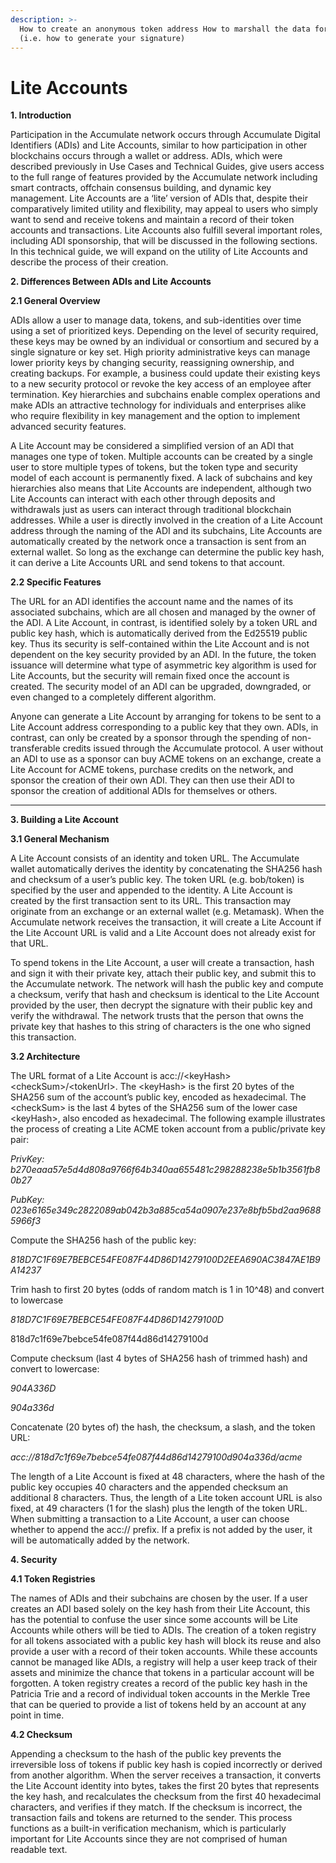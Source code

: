 ```yaml
---
description: >-
  How to create an anonymous token address How to marshall the data for signing
  (i.e. how to generate your signature)
---
```


# Lite Accounts

**1.      Introduction**

Participation in the Accumulate network occurs through Accumulate Digital Identifiers (ADIs) and Lite Accounts, similar to how participation in other blockchains occurs through a wallet or address. ADIs, which were described previously in Use Cases and Technical Guides, give users access to the full range of features provided by the Accumulate network including smart contracts, offchain consensus building, and dynamic key management. Lite Accounts are a ‘lite’ version of ADIs that, despite their comparatively limited utility and flexibility, may appeal to users who simply want to send and receive tokens and maintain a record of their token accounts and transactions. Lite Accounts also fulfill several important roles, including ADI sponsorship, that will be discussed in the following sections. In this technical guide, we will expand on the utility of Lite Accounts and describe the process of their creation.

&#x20;

**2.      Differences Between ADIs and Lite Accounts**

**2.1    General Overview**

ADIs allow a user to manage data, tokens, and sub-identities over time using a set of prioritized keys. Depending on the level of security required, these keys may be owned by an individual or consortium and secured by a single signature or key set. High priority administrative keys can manage lower priority keys by changing security, reassigning ownership, and creating backups. For example, a business could update their existing keys to a new security protocol or revoke the key access of an employee after termination. Key hierarchies and subchains enable complex operations and make ADIs an attractive technology for individuals and enterprises alike who require flexibility in key management and the option to implement advanced security features.

A Lite Account may be considered a simplified version of an ADI that manages one type of token. Multiple accounts can be created by a single user to store multiple types of tokens, but the token type and security model of each account is permanently fixed. A lack of subchains and key hierarchies also means that Lite Accounts are independent, although two Lite Accounts can interact with each other through deposits and withdrawals just as users can interact through traditional blockchain addresses. While a user is directly involved in the creation of a Lite Account address through the naming of the ADI and its subchains, Lite Accounts are automatically created by the network once a transaction is sent from an external wallet. So long as the exchange can determine the public key hash, it can derive a Lite Accounts URL and send tokens to that account.

**2.2    Specific Features**

The URL for an ADI identifies the account name and the names of its associated subchains, which are all chosen and managed by the owner of the ADI. A Lite Account, in contrast, is identified solely by a token URL and public key hash, which is automatically derived from the Ed25519 public key. Thus its security is self-contained within the Lite Account and is not dependent on the key security provided by an ADI. In the future, the token issuance will determine what type of asymmetric key algorithm is used for Lite Accounts, but the security will remain fixed once the account is created. The security model of an ADI can be upgraded, downgraded, or even changed to a completely different algorithm.

Anyone can generate a Lite Account by arranging for tokens to be sent to a Lite Account address corresponding to a public key that they own. ADIs, in contrast, can only be created by a sponsor through the spending of non-transferable credits issued through the Accumulate protocol. A user without an ADI to use as a sponsor can buy ACME tokens on an exchange, create a Lite Account for ACME tokens, purchase credits on the network, and sponsor the creation of their own ADI. They can then use their ADI to sponsor the creation of additional ADIs for themselves or others.

** **

**3.      Building a Lite Account**

**3.1    General Mechanism**

A Lite Account consists of an identity and token URL. The Accumulate wallet automatically derives the identity by concatenating the SHA256 hash and checksum of a user’s public key. The token URL (e.g. bob/token) is specified by the user and appended to the identity. A Lite Account is created by the first transaction sent to its URL. This transaction may originate from an exchange or an external wallet (e.g. Metamask). When the Accumulate network receives the transaction, it will create a Lite Account if the Lite Account URL is valid and a Lite Account does not already exist for that URL.

To spend tokens in the Lite Account, a user will create a transaction, hash and sign it with their private key, attach their public key, and submit this to the Accumulate network. The network will hash the public key and compute a checksum, verify that hash and checksum is identical to the Lite Account provided by the user, then decrypt the signature with their public key and verify the withdrawal. The network trusts that the person that owns the private key that hashes to this string of characters is the one who signed this transaction.

**3.2     Architecture**

The URL format of a Lite Account is acc://\<keyHash>\<checkSum>/\<tokenUrl>. The \<keyHash> is the first 20 bytes of the SHA256 sum of the account’s public key, encoded as hexadecimal. The \<checkSum> is the last 4 bytes of the SHA256 sum of the lower case \<keyHash>, also encoded as hexadecimal. The following example illustrates the process of creating a Lite ACME token account from a public/private key pair:

_PrivKey: b270eaaa57e5d4d808a9766f64b340aa655481c298288238e5b1b3561fb80b27_

_PubKey: 023e6165e349c2822089ab042b3a885ca54a0907e237e8bfb5bd2aa96885966f3_

Compute the SHA256 hash of the public key:

_818D7C1F69E7BEBCE54FE087F44D86D14279100D2EEA690AC3847AE1B9A14237_

Trim hash to first 20 bytes (odds of random match is 1 in 10^48) and convert to lowercase

_818D7C1F69E7BEBCE54FE087F44D86D14279100D_

818d7c1f69e7bebce54fe087f44d86d14279100d

Compute checksum (last 4 bytes of SHA256 hash of trimmed hash) and convert to lowercase:

_904A336D_

_904a336d_

Concatenate (20 bytes of) the hash, the checksum, a slash, and the token URL:

_acc://_818d7c1f69e7bebce54fe087f44d86d14279100d904a336d_/acme_

The length of a Lite Account is fixed at 48 characters, where the hash of the public key occupies 40 characters and the appended checksum an additional 8 characters. Thus, the length of a Lite token account URL is also fixed, at 49 characters (1 for the slash) plus the length of the token URL. When submitting a transaction to a Lite Account, a user can choose whether to append the acc:// prefix. If a prefix is not added by the user, it will be automatically added by the network.

&#x20;

**4.      Security**

**4.1    Token Registries**

The names of ADIs and their subchains are chosen by the user. If a user creates an ADI based solely on the key hash from their Lite Account, this has the potential to confuse the user since some accounts will be Lite Accounts while others will be tied to ADIs. The creation of a token registry for all tokens associated with a public key hash will block its reuse and also provide a user with a record of their token accounts. While these accounts cannot be managed like ADIs, a registry will help a user keep track of their assets and minimize the chance that tokens in a particular account will be forgotten. A token registry creates a record of the public key hash in the Patricia Trie and a record of individual token accounts in the Merkle Tree that can be queried to provide a list of tokens held by an account at any point in time.

**4.2    Checksum**

Appending a checksum to the hash of the public key prevents the irreversible loss of tokens if public key hash is copied incorrectly or derived from another algorithm. When the server receives a transaction, it converts the Lite Account identity into bytes, takes the first 20 bytes that represents the key hash, and recalculates the checksum from the first 40 hexadecimal characters, and verifies if they match. If the checksum is incorrect, the transaction fails and tokens are returned to the sender. This process functions as a built-in verification mechanism, which is particularly important for Lite Accounts since they are not comprised of human readable text.
